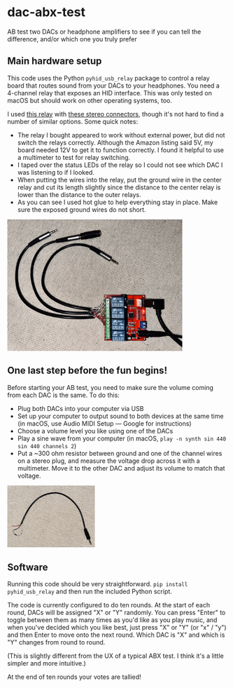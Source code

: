 # dac-abx-test
AB test two DACs or headphone amplifiers to see if you can tell the difference, and/or which one you truly prefer


## Main hardware setup
This code uses the Python `pyhid_usb_relay` package to control a relay board that routes sound from your DACs to your headphones. You need a 4-channel relay that exposes an HID interface. This was only tested on macOS but should work on other operating systems, too.

I used [this relay](https://www.amazon.com/gp/product/B08CS9MMD6/ref=ppx_yo_dt_b_asin_title_o07_s00?ie=UTF8&psc=1) with [these stereo connectors](https://www.amazon.com/gp/product/B0BRCSZ82D/ref=ppx_yo_dt_b_asin_title_o09_s00?ie=UTF8&psc=1), though it's not hard to find a number of similar options. Some quick notes:

- The relay I bought appeared to work without external power, but did not switch the relays correctly. Although the Amazon listing said 5V, my board needed 12V to get it to function correctly. I found it helpful to use a multimeter to test for relay switching.
- I taped over the status LEDs of the relay so I could not see which DAC I was listening to if I looked.
- When putting the wires into the relay, put the ground wire in the center relay and cut its length slightly since the distance to the center relay is lower than the distance to the outer relays.
- As you can see I used hot glue to help everything stay in place. Make sure the exposed ground wires do not short.

<img src="relay.jpeg" width="400">


## One last step before the fun begins!

Before starting your AB test, you need to make sure the volume coming from each DAC is the same. To do this:

- Plug both DACs into your computer via USB
- Set up your computer to output sound to both devices at the same time (in macOS, use Audio MIDI Setup — Google for instructions)
- Choose a volume level you like using one of the DACs
- Play a sine wave from your computer (in macOS, `play -n synth sin 440 sin 440 channels 2`)
- Put a ~300 ohm resistor between ground and one of the channel wires on a stereo plug, and measure the voltage drop across it with a multimeter. Move it to the other DAC and adjust its volume to match that voltage.

<img src="volume_measurement.jpeg" width="200">


## Software

Running this code should be very straightforward. `pip install pyhid_usb_relay` and then run the included Python script.

The code is currently configured to do ten rounds. At the start of each round, DACs will be assigned "X" or "Y" randomly. You can press "Enter" to toggle between them as many times as you'd like as you play music, and when you've decided which you like best, just press "X" or "Y" (or "x" / "y") and then Enter to move onto the next round. Which DAC is "X" and which is "Y" changes from round to round.

(This is slightly different from the UX of a typical ABX test. I think it's a little simpler and more intuitive.)

At the end of ten rounds your votes are tallied!
